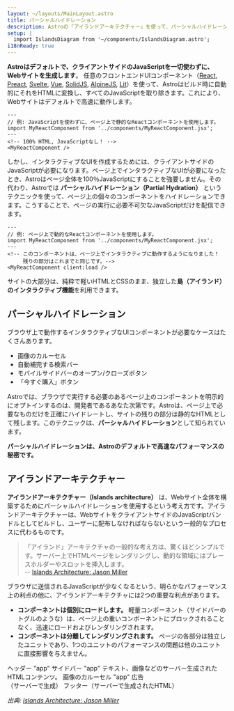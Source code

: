 ```yaml
---
layout: ~/layouts/MainLayout.astro
title: パーシャルハイドレーション
description: Astroの「アイランドアーキテクチャー」を使って、パーシャルハイドレーションの仕組みをご紹介します。
setup: |
  import IslandsDiagram from '~/components/IslandsDiagram.astro';
i18nReady: true
---
```


**Astroはデフォルトで、クライアントサイドのJavaScriptを一切使わずに、Webサイトを生成します**。
任意のフロントエンドUIコンポーネント（[React](https://reactjs.org/), [Preact](https://preactjs.com/), [Svelte](https://svelte.dev/), [Vue](https://vuejs.org/), [SolidJS](https://www.solidjs.com/), [AlpineJS](https://alpinejs.dev/), [Lit](https://lit.dev/)）を使って、Astroはビルド時に自動的にそれをHTMLに変換し、すべてのJavaScriptを取り除きます。これにより、Webサイトはデフォルトで高速に動作します。

```astro
---
// 例: JavaScriptを使わずに、ページ上で静的なReactコンポーネントを使用します。
import MyReactComponent from '../components/MyReactComponent.jsx';
---
<!-- 100% HTML, JavaScriptなし！ -->
<MyReactComponent />
```

しかし、インタラクティブなUIを作成するためには、クライアントサイドのJavaScriptが必要になります。ページ上でインタラクティブなUIが必要になったとき、Astroはページ全体を100％JavaScriptにすることを強要しません。その代わり、Astroでは **パーシャルハイドレーション（Partial Hydration）** というテクニックを使って、ページ上の個々のコンポーネントをハイドレーションできます。こうすることで、ページの実行に必要不可欠なJavaScriptだけを配信できます。

```astro
---
// 例: ページ上で動的なReactコンポーネントを使用します。
import MyReactComponent from '../components/MyReactComponent.jsx';
---
<!-- このコンポーネントは、ページ上でインタラクティブに動作するようになりました！ 
     残りの部分はこれまでと同じです。-->
<MyReactComponent client:load />
```

サイトの大部分は、純粋で軽いHTMLとCSSのまま、独立した**島（アイランド）のインタラクティブ機能**を利用できます。


## パーシャルハイドレーション

ブラウザ上で動作するインタラクティブなUIコンポーネントが必要なケースはたくさんあります。

- 画像のカルーセル
- 自動補完する検索バー
- モバイルサイドバーのオープン/クローズボタン
- 「今すぐ購入」ボタン

Astroでは、ブラウザで実行する必要のあるページ上のコンポーネントを明示的にオプトインするのは、開発者であるあなた次第です。Astroは、ページ上で必要なものだけを正確にハイドレートし、サイトの残りの部分は静的なHTMLとして残します。このテクニックは、**パーシャルハイドレーション**として知られています。

**パーシャルハイドレーションは、Astroのデフォルトで高速なパフォーマンスの秘密です。**


## アイランドアーキテクチャー

**アイランドアーキテクチャー（Islands architecture）** は、Webサイト全体を構築するためにパーシャルハイドレーションを使用するという考え方です。アイランドアーキテクチャーは、WebサイトをクライアントサイドのJavaScriptバンドルとしてビルドし、ユーザーに配布しなければならないという一般的なプロセスに代わるものです。

> 「アイランド」アーキテクチャの一般的な考え方は、驚くほどシンプルです。サーバー上でHTMLページをレンダリングし、動的な領域にはプレースホルダーやスロットを挿入します。
> <br/> -- [Islands Architecture: Jason Miller](https://jasonformat.com/islands-architecture/)

ブラウザに送信されるJavaScriptが少なくなるという、明らかなパフォーマンス上の利点の他に、アイランドアーキテクチャには2つの重要な利点があります。

- **コンポーネントは個別にロードします。** 軽量コンポーネント（サイドバーのトグルのような）は、ページ上の重いコンポーネントにブロックされることなく、迅速にロードおよびレンダリングされます。
- **コンポーネントは分離してレンダリングされます。** ページの各部分は独立したユニットであり、1つのユニットのパフォーマンスの問題は他のユニットに直接影響を与えません。

<IslandsDiagram>
    <Fragment slot="headerApp">ヘッダー "app"</Fragment>
    <Fragment slot="sidebarApp">サイドバー "app"</Fragment>
    <Fragment slot="main">
        テキスト、画像などのサーバー生成されたHTMLコンテンツ。
    </Fragment>
    <Fragment slot="carouselApp">画像のカルーセル "app"</Fragment>
    <Fragment slot="advertisement">広告<br/>（サーバーで生成）</Fragment>
    <Fragment slot="footer">フッター（サーバーで生成されたHTML）</Fragment>
</IslandsDiagram>

_出典: [Islands Architecture: Jason Miller](https://jasonformat.com/islands-architecture/)_
